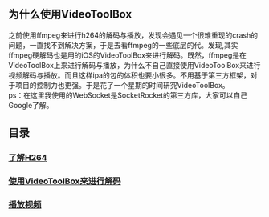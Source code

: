 ## 为什么使用VideoToolBox
之前使用ffmpeg来进行h264的解码与播放，发现会遇见一个很难重现的crash的问题，一直找不到解决方案，于是去看ffmpeg的一些底层的代。发现,其实ffmpeg硬解码也是用的iOS的VideoToolBox来进行解码。既然，ffmpeg是在VideoToolBox上来进行解码与播放，为什么不自己直接使用VideoToolBox来进行视频解码与播放。而且这样ipa的包的体积也要小很多。不用基于第三方框架，对于项目的控制力也更强。于是花了一个星期的时间研究VideoToolBox。
<br>
ps：在这里我使用的WebSocket是SocketRocket的第三方库，大家可以自己Google了解。

## 目录
### [了解H264](https://yoffieyf.github.io/Yoffie/flask/flask01)
### [使用VideoToolBox来进行解码](https://yoffieyf.github.io/Yoffie/flask/flask01)
### [播放视频](https://yoffieyf.github.io/Yoffie/flask/flask01)